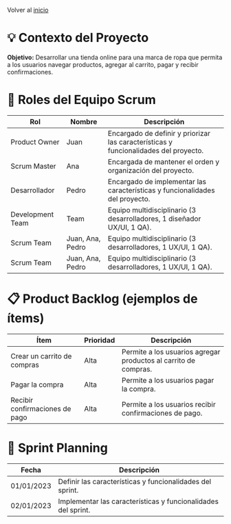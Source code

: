 Volver al [inicio](../)

# 💡 Contexto del Proyecto

**Objetivo:** Desarrollar una tienda online para una marca de ropa que permita a los usuarios navegar productos, agregar al carrito, pagar y recibir confirmaciones.

# 👥 Roles del Equipo Scrum

| Rol              | Nombre           | Descripción                                                                          |
| ---------------- | ---------------- | ------------------------------------------------------------------------------------ |
| Product Owner    | Juan             | Encargado de definir y priorizar las características y funcionalidades del proyecto. |
| Scrum Master     | Ana              | Encargada de mantener el orden y organización del proyecto.                          |
| Desarrollador    | Pedro            | Encargado de implementar las características y funcionalidades del proyecto.         |
| Development Team | Team             | Equipo multidisciplinario (3 desarrolladores, 1 diseñador UX/UI, 1 QA).              |
| Scrum Team       | Juan, Ana, Pedro | Equipo multidisciplinario (3 desarrolladores, 1 UX/UI, 1 QA).                        |
| Scrum Team       | Juan, Ana, Pedro | Equipo multidisciplinario (3 desarrolladores, 1 UX/UI, 1 QA).                        |

# 📋 Product Backlog (ejemplos de ítems)

| Ítem                           | Prioridad | Descripción                                                     |
| ------------------------------ | --------- | --------------------------------------------------------------- |
| Crear un carrito de compras    | Alta      | Permite a los usuarios agregar productos al carrito de compras. |
| Pagar la compra                | Alta      | Permite a los usuarios pagar la compra.                         |
| Recibir confirmaciones de pago | Alta      | Permite a los usuarios recibir confirmaciones de pago.          |

# 📆 Sprint Planning

| Fecha      | Descripción                                                   |
| ---------- | ------------------------------------------------------------- |
| 01/01/2023 | Definir las características y funcionalidades del sprint.     |
| 02/01/2023 | Implementar las características y funcionalidades del sprint. |
